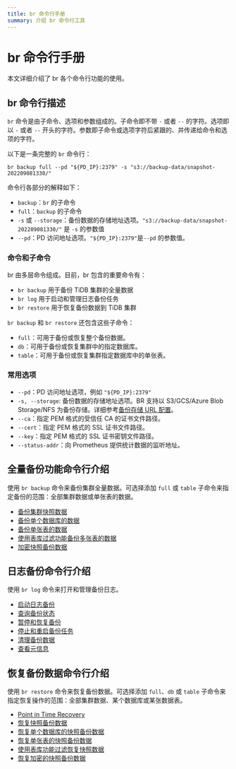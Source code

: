 ```yaml
---
title: br 命令行手册
summary: 介绍 br 命令行工具
---
```


# br 命令行手册

本文详细介绍了 br 各个命令行功能的使用。

## br 命令行描述

`br` 命令是由子命令、选项和参数组成的。子命令即不带 `-` 或者 `--` 的字符。选项即以 `-` 或者 `--` 开头的字符。参数即子命令或选项字符后紧跟的、并传递给命令和选项的字符。

以下是一条完整的 `br` 命令行：

`br backup full --pd "${PD_IP}:2379" -s "s3://backup-data/snapshot-202209081330/"`

命令行各部分的解释如下：

* `backup`：`br` 的子命令
* `full`：`backup` 的子命令
* `-s` 或 `--storage`：备份数据的存储地址选项。`"s3://backup-data/snapshot-202209081330/"` 是 `-s` 的参数值
* `--pd`：PD 访问地址选项。`"${PD_IP}:2379"`是`--pd` 的参数值。

### 命令和子命令

br 由多层命令组成。目前，br 包含的重要命令有：

* `br backup` 用于备份 TiDB 集群的全量数据
* `br log` 用于启动和管理日志备份任务
* `br restore` 用于恢复备份数据到 TiDB 集群

`br backup` 和 `br restore`  还包含这些子命令：

* `full`：可用于备份或恢复整个备份数据。
* `db`：可用于备份或恢复集群中的指定数据库。
* `table`：可用于备份或恢复集群指定数据库中的单张表。

### 常用选项

* `--pd`：PD 访问地址选项，例如 `"${PD_IP}:2379"`
* `-s, --storage`: 备份数据的存储地址选项。BR 支持以 S3/GCS/Azure Blob Storage/NFS 为备份存储。详细参考[备份存储 URL 配置](/br/backup-and-restore-storages.md#url-格式)。
* `--ca`：指定 PEM 格式的受信任 CA 的证书文件路径。
* `--cert`：指定 PEM 格式的 SSL 证书文件路径。
* `--key`：指定 PEM 格式的 SSL 证书密钥文件路径。
* `--status-addr`：向 Prometheus 提供统计数据的监听地址。

## 全量备份功能命令行介绍

使用 `br backup` 命令来备份集群全量数据。可选择添加 `full` 或 `table` 子命令来指定备份的范围：全部集群数据或单张表的数据。

- [备份集群快照数据](/br/br-snapshot-manual.md#备份集群快照)
- [备份单个数据库的数据](/br/br-snapshot-manual.md#备份单个数据库的数据)
- [备份单张表的数据](/br/br-snapshot-manual.md#备份单张表的数据)
- [使用表库过滤功能备份多张表的数据](/br/br-snapshot-manual.md#使用表库过滤功能备份多张表的数据)
- [加密快照备份数据](/br/backup-and-restore-storages.md#存储服务端加密)

## 日志备份命令行介绍

使用 `br log` 命令来打开和管理备份日志。

- [启动日志备份](/br/br-pitr-manual.md#启动日志备份)
- [查询备份状态](/br/br-pitr-manual.md#查询日志备份任务)
- [暂停和恢复备份](/br/br-pitr-manual.md#暂停和恢复日志备份任务)
- [停止和重启备份任务](/br/br-pitr-manual.md#停止和重启日志备份任务)
- [清理备份数据](/br/br-pitr-manual.md#清理日志备份数据)
- [查看元信息](/br/br-pitr-manual.md#查看备份数据元信息)

## 恢复备份数据命令行介绍

使用 `br restore` 命令来恢复备份数据。可选择添加 `full`、`db` 或 `table` 子命令来指定恢复操作的范围：全部集群数据、某个数据库或某张数据表。

- [Point in Time Recovery](/br/br-pitr-manual.md#恢复到指定时间点-pitr)
- [恢复快照备份数据](/br/br-snapshot-manual.md#恢复快照备份数据)
- [恢复单个数据库的快照备份数据](/br/br-snapshot-manual.md#恢复单个数据库的数据)
- [恢复单张表的快照备份数据](/br/br-snapshot-manual.md#恢复单张表的数据)
- [使用表库功能过滤恢复快照数据](/br/br-snapshot-manual.md#使用表库功能过滤恢复数据)
- [恢复加密的快照备份数据](/br/br-snapshot-manual.md#恢复加密的备份数据)
